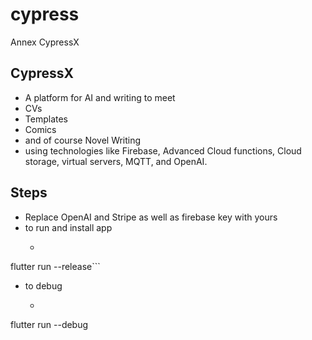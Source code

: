 # cypress

Annex CypressX

## CypressX

- A platform for AI and writing to meet 
- CVs
- Templates
- Comics
- and of course Novel Writing  
- using technologies like Firebase, Advanced Cloud functions, Cloud storage, virtual servers, MQTT, and OpenAI. 

## Steps 
- Replace OpenAI and Stripe as well as firebase key with yours
- to run and install app 
  - ```shell
flutter run --release```
- to debug
  - ```shell
flutter run --debug
```


